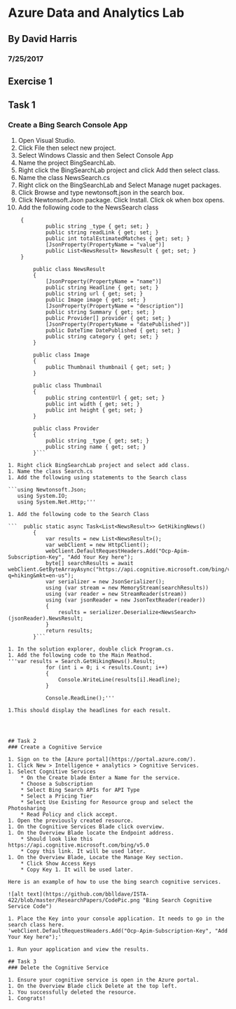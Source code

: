 # Azure Data and Analytics Lab
## By David Harris
### 7/25/2017

## Exercise 1
## Task 1
### Create a Bing Search Console App

1. Open Visual Studio.
1. Click File then select new project.
1. Select Windows Classic and then Select Console App
1. Name the project BingSearchLab.
1. Right click the BingSearchLab project and click Add then select class.
1. Name the class NewsSearch.cs
1. Right click on the BingSearchLab and Select Manage nuget packages.
1. Click Browse and type newtonsoft.json in the search box.
1. Click Newtonsoft.Json package. Click Install. Click ok when box opens.
1. Add the following code to the NewsSearch class

```class NewsSearch
    {
            public string _type { get; set; }
            public string readLink { get; set; }
            public int totalEstimatedMatches { get; set; }
            [JsonProperty(PropertyName = "value")]
            public List<NewsResult> NewsResult { get; set; }
    }

        public class NewsResult
        {
            [JsonProperty(PropertyName = "name")]
            public string Headline { get; set; }
            public string url { get; set; }
            public Image image { get; set; }
            [JsonProperty(PropertyName = "description")]
            public string Summary { get; set; }
            public Provider[] provider { get; set; }
            [JsonProperty(PropertyName = "datePublished")]
            public DateTime DatePublished { get; set; }
            public string category { get; set; }
        }

        public class Image
        {
            public Thumbnail thumbnail { get; set; }
        }

        public class Thumbnail
        {
            public string contentUrl { get; set; }
            public int width { get; set; }
            public int height { get; set; }
        }

        public class Provider
        {
            public string _type { get; set; }
            public string name { get; set; }
        }```

1. Right click BingSearchLab project and select add class.
1. Name the class Search.cs
1. Add the following using statements to the Search class

```using Newtonsoft.Json;
   using System.IO;
   using System.Net.Http;'''

1. Add the following code to the Search Class

```  public static async Task<List<NewsResult>> GetHikingNews()
        {
            var results = new List<NewsResult>();
            var webClient = new HttpClient();
            webClient.DefaultRequestHeaders.Add("Ocp-Apim-Subscription-Key", "Add Your Key here");
            byte[] searchResults = await webClient.GetByteArrayAsync("https://api.cognitive.microsoft.com/bing/v5.0/news/search?q=hiking&mkt=en-us");
            var serializer = new JsonSerializer();
            using (var stream = new MemoryStream(searchResults))
            using (var reader = new StreamReader(stream))
            using (var jsonReader = new JsonTextReader(reader))
            {
                results = serializer.Deserialize<NewsSearch>(jsonReader).NewsResult;
            }
            return results;
        }```

1. In the solution explorer, double click Program.cs.
1. Add the following code to the Main Meathod.
'''var results = Search.GetHikingNews().Result;
            for (int i = 0; i < results.Count; i++)
            {
                Console.WriteLine(results[i].Headline);
            }

            Console.ReadLine();'''

1.This should display the headlines for each result.




## Task 2
### Create a Cognitive Service

1. Sign on to the [Azure portal](https://portal.azure.com/).
1. Click New > Intelligence + analytics > Cognitive Services.
1. Select Cognitive Services
    * On the Create blade Enter a Name for the service.
    * Choose a Subscription
    * Select Bing Search APIs for API Type
    * Select a Pricing Tier
    * Select Use Existing for Resource group and select the Photosharing
    * Read Policy and click accept.
1. Open the previously created resource.
1. On the Cognitive Services Blade click overview.
1. On the Overview Blade locate the Endpoint address.
    * Should look like this https://api.cognitive.microsoft.com/bing/v5.0
    * Copy this link. It will be used later.
1. On the Overview Blade, Locate the Manage Key section.
    * Click Show Access Keys
    * Copy Key 1. It will be used later.

Here is an example of how to use the bing search cognitive services.

![alt text](https://github.com/bblldave/ISTA-422/blob/master/ResearchPapers/CodePic.png "Bing Search Cognitive Service Code")

1. Place the Key into your console application. It needs to go in the search class here.
'webClient.DefaultRequestHeaders.Add("Ocp-Apim-Subscription-Key", "Add Your Key here");'

1. Run your application and view the results.

## Task 3
### Delete the Cognitive Service

1. Ensure your cognitive service is open in the Azure portal.
1. On the Overview Blade click Delete at the top left.
1. You successfully deleted the resource. 
1. Congrats!


